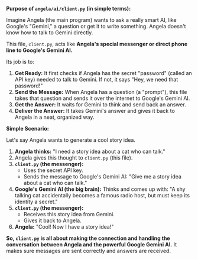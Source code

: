 

**Purpose of `angela/ai/client.py` (in simple terms):**

Imagine Angela (the main program) wants to ask a really smart AI, like Google's "Gemini," a question or get it to write something. Angela doesn't know how to talk to Gemini directly.

This file, `client.py`, acts like **Angela's special messenger or direct phone line to Google's Gemini AI.**

Its job is to:

1.  **Get Ready:** It first checks if Angela has the secret "password" (called an API key) needed to talk to Gemini. If not, it says "Hey, we need that password!"
2.  **Send the Message:** When Angela has a question (a "prompt"), this file takes that question and sends it over the internet to Google's Gemini AI.
3.  **Get the Answer:** It waits for Gemini to think and send back an answer.
4.  **Deliver the Answer:** It takes Gemini's answer and gives it back to Angela in a neat, organized way.

**Simple Scenario:**

Let's say Angela wants to generate a cool story idea.

1.  **Angela thinks:** "I need a story idea about a cat who can talk."
2.  Angela gives this thought to `client.py` (this file).
3.  **`client.py` (the messenger):**
    *   Uses the secret API key.
    *   Sends the message to Google's Gemini AI: "Give me a story idea about a cat who can talk."
4.  **Google's Gemini AI (the big brain):** Thinks and comes up with: "A shy talking cat accidentally becomes a famous radio host, but must keep its identity a secret."
5.  **`client.py` (the messenger):**
    *   Receives this story idea from Gemini.
    *   Gives it back to Angela.
6.  **Angela:** "Cool! Now I have a story idea!"

**So, `client.py` is all about making the connection and handling the conversation between Angela and the powerful Google Gemini AI.** It makes sure messages are sent correctly and answers are received.

